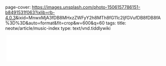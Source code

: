 page-cover: <https://images.unsplash.com/photo-1506157786151-b8491531f063?ixlib=rb-4.0.3>&ixid=MnwxMjA3fDB8MHxzZWFyY2h8MTh8fG11c2ljfGVufDB8fDB8fA%3D%3D&auto=format&fit=crop&w=600&q=60
tags: 
title: neotw/article/music-index
type: text/vnd.tiddlywiki

<iframe frameborder="no" border="0" marginwidth="0" marginheight="0" width=0 height=0 src="//music.163.com/outchain/player?type=2&id=30051774&auto=1&height=66"></iframe>

<iframe frameborder="no" border="0" marginwidth="0" marginheight="0" width=330 height=86 src="//music.163.com/outchain/player?type=2&id=1306511831&auto=1&height=66"></iframe>
